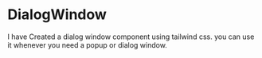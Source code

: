 # DialogWindow
I have Created a dialog window component using tailwind css. you can use it whenever you need a popup or dialog window.
